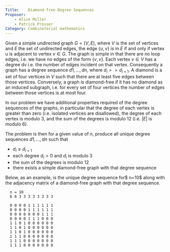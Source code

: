 ```yaml
---
Title:    Diamond-free Degree Sequences
Proposer: 
	- Alice Miller
	- Patrick Prosser
Category: Combinatorial mathematics
---
```


Given a simple undirected graph $G = (V,E)$, where $V$ is the set of vertices and $E$ the set of undirected edges, the edge {$u,v$} is in $E$ if and only if vertex u is adjacent to vertex $v  \in G$. The graph is simple in that there are no loop edges, i.e. we have no edges of the form {$v,v$}. Each vertex $v \in V$ has a degree dv i.e. the number of edges incident on that vertex. Consequently a graph has a degree sequence $d1,...,dn$, where $d_i >= d_{i+1}$. A diamond is a set of four vertices in $V$ such that there are at least five edges between those vertices. Conversely, a graph is diamond-free if it has no diamond as an induced subgraph, i.e. for every set of four vertices the number of edges between those vertices is at most four.

In our problem we have additional properties required of the degree sequences of the graphs, in particular that the degree of each vertex is greater than zero (i.e. isolated vertices are disallowed), the degree of each vertex is modulo $3$, and the sum of the degrees is modulo $12$ (i.e. $|E|$ is modulo $6$).

The problem is then for a given value of $n$, produce all unique degree sequences $d1,...,dn$ such that

* $d_i \ge d_{i+1}$
* each degree $d_i > 0$ and $d_i$ is modulo $3$
* the sum of the degrees is modulo $12$
* there exists a simple diamond-free graph with that degree sequence

Below, as an example, is the unique degree sequence for$ n=10$ along with the adjacency matrix of a diamond-free graph with that degree sequence.

      n = 10
      6 6 3 3 3 3 3 3 3 3 

      0 0 0 0 1 1 1 1 1 1 
      0 0 0 0 1 1 1 1 1 1 
      0 0 0 0 0 0 0 1 1 1 
      0 0 0 0 1 1 1 0 0 0 
      1 1 0 1 0 0 0 0 0 0 
      1 1 0 1 0 0 0 0 0 0 
      1 1 0 1 0 0 0 0 0 0 
      1 1 1 0 0 0 0 0 0 0 
      1 1 1 0 0 0 0 0 0 0 
      1 1 1 0 0 0 0 0 0 0 

